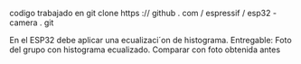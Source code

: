 codigo trabajado en git clone https :// github . com / espressif / esp32 - camera . git

En el ESP32 debe aplicar una ecualizaci´on de histograma. Entregable: Foto del grupo con
histograma ecualizado. Comparar con foto obtenida antes

